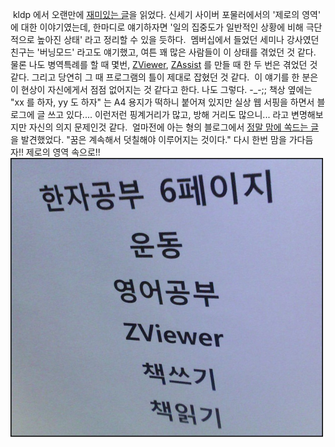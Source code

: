  kldp 에서 오랜만에 [재미있는 글](http://kldp.org/node/94193)을 읽었다. 신세기 사이버 포물러에서의 '제로의 영역' 에 대한 이야기였는데, 한마디로 얘기하자면 '일의 집중도가 일반적인 상황에 비해 극단적으로 높아진 상태' 라고 정리할 수 있을 듯하다.
 멤버십에서 들었던 세미나 강사였던 친구는 '버닝모드' 라고도 얘기했고, 여튼 꽤 많은 사람들이 이 상태를 겪었던 것 같다. 물론 나도 병역특례를 할 때 몇번, [ZViewer](http://zviewer.wimy.com/), [ZAssist](http://www.wimy.com/wiki/wiki.php/ZAssist) 를 만들 때 한 두 번은 겪었던 것 같다. 그리고 당연히 그 때 프로그램의 틀이 제대로 잡혔던 것 같다.
 이 얘기를 한 분은 이 현상이 자신에게서 점점 없어지는 것 같다고 한다. 나도 그렇다. -\_-;; 책상 옆에는 "xx 를 하자, yy 도 하자" 는 A4 용지가 떡하니 붙어져 있지만 실상 웹 서핑을 하면서 블로그에 글 쓰고 있다.... 이런저런 핑계거리가 많고, 방해 거리도 많으니... 라고 변명해보지만 자신의 의지 문제인것 같다.
 얼마전에 아는 형의 블로그에서 [정말 맘에 쏙드는 글](http://dreamsketcher.mybada.com/Remarkable/entry/Find-the-Joy-in-Your-Life)을 발견했었다. "꿈은 계속해서 덧칠해야 이루어지는 것이다." 다시 한번 맘을 가다듬자!! 제로의 영역 속으로!!
<img src="myToDo.png" width="500" height="446" />


